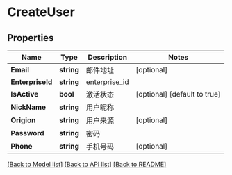 # CreateUser

## Properties

Name | Type | Description | Notes
------------ | ------------- | ------------- | -------------
**Email** | **string** | 邮件地址 | [optional] 
**EnterpriseId** | **string** | enterprise_id | 
**IsActive** | **bool** | 激活状态 | [optional] [default to true]
**NickName** | **string** | 用户昵称 | 
**Origion** | **string** | 用户来源 | [optional] 
**Password** | **string** | 密码 | 
**Phone** | **string** | 手机号码 | [optional] 

[[Back to Model list]](../README.md#documentation-for-models) [[Back to API list]](../README.md#documentation-for-api-endpoints) [[Back to README]](../README.md)


